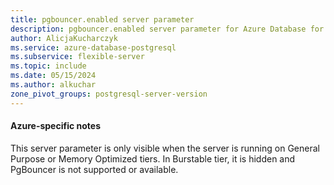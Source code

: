 ```yaml
---
title: pgbouncer.enabled server parameter
description: pgbouncer.enabled server parameter for Azure Database for PostgreSQL - Flexible Server.
author: AlicjaKucharczyk
ms.service: azure-database-postgresql
ms.subservice: flexible-server
ms.topic: include
ms.date: 05/15/2024
ms.author: alkuchar
zone_pivot_groups: postgresql-server-version
---
```

#### Azure-specific notes

This server parameter is only visible when the server is running on General Purpose or Memory Optimized tiers. In Burstable tier, it is hidden and PgBouncer is not supported or available.